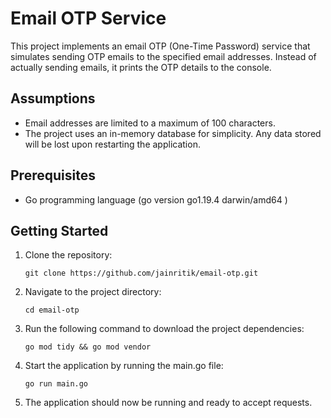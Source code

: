 # Email OTP Service

This project implements an email OTP (One-Time Password) service that simulates sending OTP emails to the specified email addresses. Instead of actually sending emails, it prints the OTP details to the console.

## Assumptions

- Email addresses are limited to a maximum of 100 characters.
- The project uses an in-memory database for simplicity. Any data stored will be lost upon restarting the application.

## Prerequisites

- Go programming language (go version go1.19.4 darwin/amd64
  )

## Getting Started

1. Clone the repository:

   ```shell
   git clone https://github.com/jainritik/email-otp.git
   ```
   
2. Navigate to the project directory:
    ```shell
    cd email-otp
   ```

3. Run the following command to download the project dependencies:
    ```shell
    go mod tidy && go mod vendor
    ```

4. Start the application by running the main.go file:

    ```shell
    go run main.go
    ```

5. The application should now be running and ready to accept requests.



